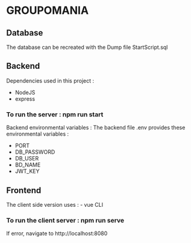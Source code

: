 # GROUPOMANIA

## Database

The database can be recreated with the Dump file StartScript.sql

## Backend

Dependencies used in this project :

-   NodeJS
-   express

### To run the server : npm run start

Backend environmental variables :
The backend file .env provides these environmental variables :

-   PORT
-   DB_PASSWORD
-   DB_USER
-   BD_NAME
-   JWT_KEY

## Frontend

The client side version uses : - vue CLI

### To run the client server : npm run serve

If error, navigate to http://localhost:8080
